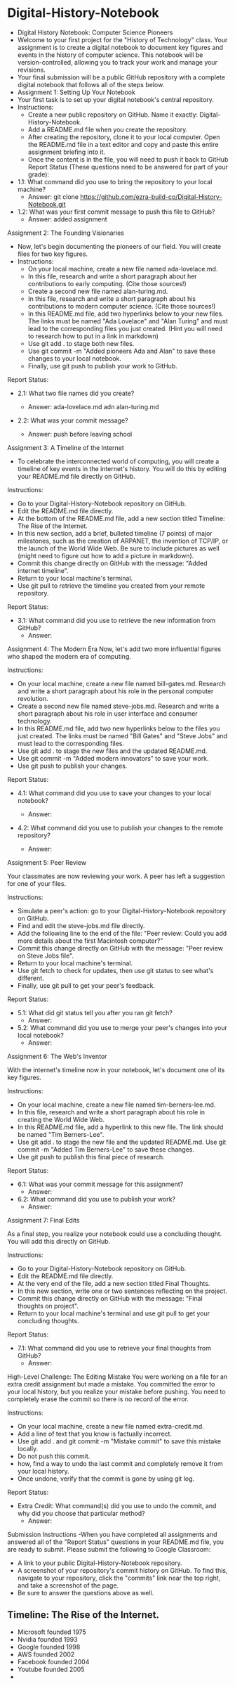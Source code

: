 # Digital-History-Notebook
- Digital History Notebook: Computer Science Pioneers
- Welcome to your first project for the "History of Technology" class. Your assignment is to create a digital notebook to document key figures and events in the history of computer science. This notebook will be version-controlled, allowing you to track your work and manage your revisions.
- Your final submission will be a public GitHub repository with a complete digital notebook that follows all of the steps below.
- Assignment 1: Setting Up Your Notebook
- Your first task is to set up your digital notebook's central repository.
- Instructions:
    - Create a new public repository on GitHub. Name it exactly: Digital-History-Notebook.
    - Add a README.md file when you create the repository.
     - After creating the repository, clone it to your local computer. Open the README.md file in a text editor and copy and paste this entire assignment briefing into it.
    - Once the content is in the file, you will need to push it back to GitHub
Report Status (These questions need to be answered for part of your grade):
- 1.1: What command did you use to bring the repository to your local machine?
    - Answer: git clone https://github.com/ezra-build-co/Digital-History-Notebook.git
- 1.2: What was your first commit message to push this file to GitHub?
    - Answer: added assignment

Assignment 2: The Founding Visionaries

- Now, let's begin documenting the pioneers of our field. You will create files for two key figures.
-   Instructions:
    - On your local machine, create a new file named ada-lovelace.md.
    - In this file, research and write a short paragraph about her contributions to early computing. (Cite those sources!)
    - Create a second new file named alan-turing.md.
    - In this file, research and write a short paragraph about his contributions to modern computer science. (Cite those sources!)
    - In this README.md file, add two hyperlinks below to your new files. The links must be named "Ada Lovelace" and "Alan Turing" and must lead to the corresponding files you just created. (Hint you will need to research how to put in a link in markdown)
    - Use git add . to stage both new files.
    - Use git commit -m "Added pioneers Ada and Alan" to save these changes to your local notebook.
    - Finally, use git push to publish your work to GitHub.

Report Status:
- 2.1: What two file names did you create?
    - Answer: ada-lovelace.md adn alan-turing.md

- 2.2: What was your commit message?
    - Answer: push before leaving school


Assignment 3: A Timeline of the Internet
- To celebrate the interconnected world of computing, you will create a timeline of key events in the internet's history. You will do this by editing your README.md file directly on GitHub.

Instructions:
- Go to your Digital-History-Notebook repository on GitHub.
- Edit the README.md file directly.
- At the bottom of the README.md file, add a new section titled Timeline: The Rise of the Internet.
- In this new section, add a brief, bulleted timeline (7 points) of major milestones, such as the creation of ARPANET, the invention of TCP/IP, or the launch of the World Wide Web. Be sure to include pictures as well (might need to figure out how to add a picture in markdown).
- Commit this change directly on GitHub with the message: "Added internet timeline".
- Return to your local machine's terminal.
- Use git pull to retrieve the timeline you created from your remote repository.

Report Status:
- 3.1: What command did you use to retrieve the new information from GitHub?
    - Answer:

Assignment 4: The Modern Era
Now, let's add two more influential figures who shaped the modern era of computing.

Instructions:

- On your local machine, create a new file named bill-gates.md. Research and write a short paragraph about his role in the personal computer revolution.
- Create a second new file named steve-jobs.md. Research and write a short paragraph about his role in user interface and consumer technology.
- In this README.md file, add two new hyperlinks below to the files you just created. The links must be named "Bill Gates" and "Steve Jobs" and must lead to the corresponding files.
- Use git add . to stage the new files and the updated README.md.
- Use git commit -m "Added modern innovators" to save your work.
- Use git push to publish your changes.

Report Status:
- 4.1: What command did you use to save your changes to your local notebook?
    - Answer:

- 4.2: What command did you use to publish your changes to the remote repository?
    - Answer:

Assignment 5: Peer Review

Your classmates are now reviewing your work. A peer has left a suggestion for one of your files.

Instructions:
- Simulate a peer's action: go to your Digital-History-Notebook repository on GitHub.
- Find and edit the steve-jobs.md file directly.
- Add the following line to the end of the file: "Peer review: Could you add more details about the first Macintosh computer?"
- Commit this change directly on GitHub with the message: "Peer review on Steve Jobs file".
- Return to your local machine's terminal.
- Use git fetch to check for updates, then use git status to see what's different.
- Finally, use git pull to get your peer's feedback.

Report Status:
- 5.1: What did git status tell you after you ran git fetch?
    - Answer:
- 5.2: What command did you use to merge your peer's changes into your local notebook?
    - Answer:

Assignment 6: The Web's Inventor

With the internet's timeline now in your notebook, let's document one of its key figures.

Instructions:
- On your local machine, create a new file named tim-berners-lee.md.
- In this file, research and write a short paragraph about his role in creating the World Wide Web.
- In this README.md file, add a hyperlink to this new file. The link should be named "Tim Berners-Lee".
- Use git add . to stage the new file and the updated README.md.
Use git commit -m "Added Tim Berners-Lee" to save these changes.
- Use git push to publish this final piece of research.

Report Status:
- 6.1: What was your commit message for this assignment?
    - Answer:
- 6.2: What command did you use to publish your work?
    - Answer:

Assignment 7: Final Edits

As a final step, you realize your notebook could use a concluding thought. You will add this directly on GitHub.

Instructions:

- Go to your Digital-History-Notebook repository on GitHub.
- Edit the README.md file directly.
- At the very end of the file, add a new section titled Final Thoughts.
- In this new section, write one or two sentences reflecting on the project.
- Commit this change directly on GitHub with the message: "Final thoughts on project".
- Return to your local machine's terminal and use git pull to get your concluding thoughts.

Report Status:
- 7.1: What command did you use to retrieve your final thoughts from GitHub?
    - Answer:

High-Level Challenge: The Editing Mistake
You were working on a file for an extra credit assignment but made a mistake. You committed the error to your local history, but you realize your mistake before pushing. You need to completely erase the commit so there is no record of the error.

Instructions:

- On your local machine, create a new file named extra-credit.md.
- Add a line of text that you know is factually incorrect.
- Use git add . and git commit -m "Mistake commit" to save this mistake locally.
- Do not push this commit.
- how, find a way to undo the last commit and completely remove it from your local history.
- Once undone, verify that the commit is gone by using git log.

Report Status:
- Extra Credit: What command(s) did you use to undo the commit, and why did you choose that particular method?
    - Answer:

Submission Instructions
-When you have completed all assignments and answered all of the "Report Status" questions in your README.md file, you are ready to submit. Please submit the following to Google Classroom:
- A link to your public Digital-History-Notebook repository.
- A screenshot of your repository's commit history on GitHub. To find this, navigate to your repository, click the "commits" link near the top right, and take a screenshot of the page.
- Be sure to answer the questions above as well.

## Timeline: The Rise of the Internet.
- Microsoft founded 1975
- Nvidia founded 1993 
- Google founded 1998
- AWS founded 2002  
- Facebook founded 2004
- Youtube founded 2005 
-